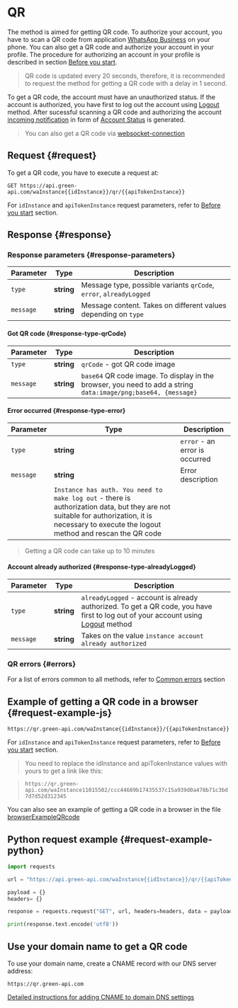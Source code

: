 # QR

The method is aimed for getting QR code. 
To authorize your account, you have to scan a QR code from application [WhatsApp Business](https://www.whatsapp.com/business/) on your phone.
You can also get a QR code and authorize your account in your profile. The procedure for authorizing an account in your profile is described in section [Before you start](../../before-start.md#qr).

> QR code is updated every 20 seconds, therefore, it is recommended to request the method for getting a QR code with a delay in 1 second.

To get a QR code, the account must have an unauthorized status. If the account is authorized, you have first to log out the account using [Logout](Logout.md) method.
After sucessful scanning a QR code and authorizing the account [incoming notification](../receiving/index.md) in form of [Account Status](../receiving/notifications-format/StateInstanceChanged.md) is generated.

> You can also get a QR code via [websocket-connection](Scanqrcode.md) 

## Request {#request}

To get a QR code, you have to execute a request at:
```
GET https://api.green-api.com/waInstance{{idInstance}}/qr/{{apiTokenInstance}}
```

For `idInstance` and `apiTokenInstance` request parameters, refer to [Before you start](../../before-start.md#parameters) section.


## Response {#response}

### Response parameters {#response-parameters}

Parameter | Type |  Description
----- | ----- | ----- 
`type` | **string** | Message type, possible variants `qrCode`, `error`, `alreadyLogged`
`message` | **string** | Message content. Takes on different values depending on `type`


#### Got QR code {#response-type-qrCode}

Parameter | Type |  Description
----- | ----- | ----- 
`type` | **string** | `qrCode` - got QR code image
`message` | **string** | `base64` QR code image. To display in the browser, you need to add a string `data:image/png;base64, {message}`


#### Error occurred {#response-type-error}

Parameter | Type |  Description
----- | ----- | ----- 
`type` | **string** | `error` - an error is occurred
`message` | **string** | Error description
||`Instance has auth. You need to make log out` - there is authorization data, but they are not suitable for authorization, it is necessary to execute the logout method and rescan the QR code

> Getting a QR code can take up to 10 minutes

#### Account already authorized {#response-type-alreadyLogged}

Parameter | Type |  Description
----- | ----- | ----- 
`type` | **string** | `alreadyLogged` - account is already authorized. To get a QR code, you have first to log out of your account using [Logout](Logout.md) method
`message` | **string** | Takes on the value `instance account already authorized`


### QR errors {#errors}

For a list of errors common to all methods, refer to [Common errors](../common-errors.md) section

## Example of getting a QR code in a browser {#request-example-js}

```
https://qr.green-api.com/waInstance{{idInstance}}/{{apiTokenInstance}}
```

For `idInstance` and `apiTokenInstance` request parameters, refer to [Before you start](../../before-start.md#parameters) section.

> You need to replace the idInstance and apiTokenInstance values with yours to get a link like this:

> `https://qr.green-api.com/waInstance11015502/ccc44689b17435537c15a939d0a478b71c3bd7d7d52d312345`

You can also see an example of getting a QR code in a browser in the file [browserExampleQRcode](https://github.com/green-api/whatsapp-api-client/blob/master/examples/browserExampleQRCode.html) 

## Python request example  {#request-example-python}

```python
import requests

url = "https://api.green-api.com/waInstance{{idInstance}}/qr/{{apiTokenInstance}}"

payload = {}
headers= {}

response = requests.request("GET", url, headers=headers, data = payload)

print(response.text.encode('utf8'))
```

## Use your domain name to get a QR code

To use your domain name, create a CNAME record with our DNS server address:
```
https://qr.green-api.com
```

[Detailed instructions for adding CNAME to domain DNS settings](https://support.google.com/a/answer/47283?hl=en#expand-all)